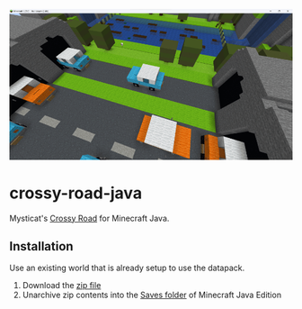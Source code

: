 ![Crossy Road Java](/crossy-road-java.png)

# crossy-road-java
Mysticat's [Crossy Road](https://www.youtube.com/watch?v=VUXTzIxvtrk) for Minecraft Java.

## Installation
Use an existing world that is already setup to use the datapack.
1. Download the [zip file](https://github.com/kirbycope/crossy-road-java/archive/refs/heads/main.zip)
1. Unarchive zip contents into the [Saves folder](https://help.minecraft.net/hc/en-us/articles/4409159214605-Managing-Data-and-Game-Storage-in-Minecraft-Java-Edition) of Minecraft Java Edition
